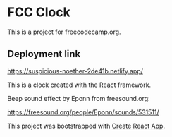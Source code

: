 # FCC Clock

This is a project for freecodecamp.org.

## Deployment link

https://suspicious-noether-2de41b.netlify.app/

This is a clock created with the React framework.

Beep sound effect by Eponn from freesound.org:

https://freesound.org/people/Eponn/sounds/531511/

This project was bootstrapped with [Create React App](https://github.com/facebook/create-react-app).

